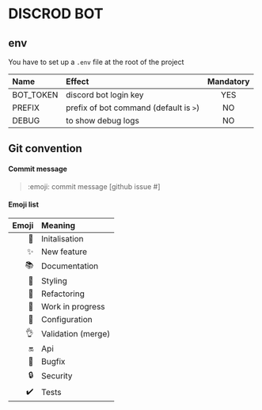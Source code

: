# DISCROD BOT

## env

You have to set up a ```.env``` file at the root of the project

|Name     |Effect                                |Mandatory|
|:-       |:-                                    |:-:      |
|BOT_TOKEN|discord bot login key                 |YES      |
|PREFIX   |prefix of bot command (default is `>`)|NO       |
|DEBUG    |to show debug logs                    |NO       |

## Git convention

#### Commit message
> :emoji: commit message [github issue #]

#### Emoji list
|Emoji             |Meaning           |
|-:                |:-                |
|:tada:            |Initalisation     |
|:sparkles:        |New feature       |
|:books:           |Documentation     |
|:art:             |Styling           |
|:hammer:          |Refactoring       |
|:construction:    |Work in progress  |
|:wrench:          |Configuration     |
|:ok_hand:         |Validation (merge)|
|:on:              |Api               |
|:bug:             |Bugfix            |
|:lock:            |Security          |
|:heavy_check_mark:|Tests             |
